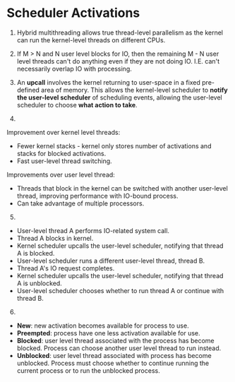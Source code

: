 # Scheduler Activations
1. Hybrid multithreading allows true thread-level parallelism as the kernel can run the kernel-level threads on different CPUs.

2. If M > N and N user level blocks for IO, then the remaining M - N user level threads can't do anything even if they are not doing IO. I.E. can't necessarily overlap IO with processing.

3. An **upcall** involves the kernel returning to user-space in a fixed pre-defined area of memory. This allows the kernel-level scheduler to **notify the user-level scheduler** of scheduling events, allowing the user-level scheduler to choose **what action to take**. 

4.
Improvement over kernel level threads:
- Fewer kernel stacks - kernel only stores number of activations and stacks for blocked activations.
- Fast user-level thread switching.

Improvements over user level thread:
- Threads that block in the kernel can be switched with another user-level thread, improving performance with IO-bound process.
- Can take advantage of multiple processors.

5.
- User-level thread A performs IO-related system call.
- Thread A blocks in kernel.
- Kernel scheduler upcalls the user-level scheduler, notifying that thread A is blocked.
- User-level scheduler runs a different user-level thread, thread B.
- Thread A's IO request completes.
- Kernel scheduler upcalls the user-level scheduler, notifying that thread A is unblocked.
- User-level scheduler chooses whether to run thread A or continue with thread B.

6.
- **New**: new activation becomes available for process to use.
- **Preempted**: process have one less activation available for use.
- **Blocked**: user level thread associated with the process has become blocked. Process can choose another user level thread to run instead.
- **Unblocked**: user level thread associated with process has become unblocked. Process must choose whether to continue running the current process or to run the unblocked process.